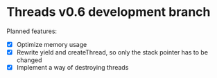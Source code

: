 # Threads v0.6 development branch

Planned features:
- [x] Optimize memory usage
- [x] Rewrite yield and createThread, so only the stack pointer has to be changed
- [x] Implement a way of destroying threads